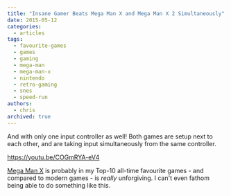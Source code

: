 ```yaml
---
title: "Insane Gamer Beats Mega Man X and Mega Man X 2 Simultaneously"
date: 2015-05-12
categories:
  - articles
tags:
  - favourite-games
  - games
  - gaming
  - mega-man
  - mega-man-x
  - nintendo
  - retro-gaming
  - snes
  - speed-run
authors:
  - chris
archived: true
---
```


And with only one input controller as well! Both games are setup next to each other, and are taking input simultaneously from the same controller.

https://youtu.be/COGmRYA-eV4

[Mega Man X](http://en.wikipedia.org/wiki/Mega_Man_X_%28video_game%29) is probably in my Top-10 all-time favourite games - and compared to modern games - is _really_ unforgiving. I can't even fathom being able to do something like this.
